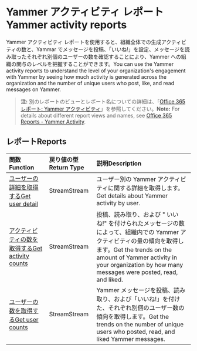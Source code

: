 # <a name="yammer-activity-reports"></a><span data-ttu-id="bd01e-101">Yammer アクティビティ レポート</span><span class="sxs-lookup"><span data-stu-id="bd01e-101">Yammer activity reports</span></span>

<span data-ttu-id="bd01e-102">Yammer アクティビティ レポートを使用すると、組織全体での生成アクティビティの数と、Yammar でメッセージを投稿、「いいね!」を設定、メッセージを読み取ったそれぞれ別個のユーザーの数を確認することにより、Yammer への組織の関与のレベルを把握することができます。</span><span class="sxs-lookup"><span data-stu-id="bd01e-102">You can use the Yammer activity reports to understand the level of your organization's engagement with Yammer by seeing how much activity is generated across the organization and the number of unique users who post, like, and read messages on Yammer.</span></span>

> <span data-ttu-id="bd01e-103">**注:** 別のレポートのビューとレポート名についての詳細は、「[Office 365 レポート: Yammer アクティビティ]((https://support.office.com/client/Yammer-activity-c7c9f938-5b8e-4d52-b1a2-c7c32cb2312a))」を参照してください。</span><span class="sxs-lookup"><span data-stu-id="bd01e-103">**Note:** For details about different report views and names, see [Office 365 Reports - Yammer Activity]((https://support.office.com/client/Yammer-activity-c7c9f938-5b8e-4d52-b1a2-c7c32cb2312a)).</span></span>

## <a name="reports"></a><span data-ttu-id="bd01e-104">レポート</span><span class="sxs-lookup"><span data-stu-id="bd01e-104">Reports</span></span>

| <span data-ttu-id="bd01e-105">関数</span><span class="sxs-lookup"><span data-stu-id="bd01e-105">Function</span></span>                                 | <span data-ttu-id="bd01e-106">戻り値の型</span><span class="sxs-lookup"><span data-stu-id="bd01e-106">Return Type</span></span> | <span data-ttu-id="bd01e-107">説明</span><span class="sxs-lookup"><span data-stu-id="bd01e-107">Description</span></span>                              |
| :--------------------------------------- | :---------- | :--------------------------------------- |
| [<span data-ttu-id="bd01e-108">ユーザーの詳細を取得する</span><span class="sxs-lookup"><span data-stu-id="bd01e-108">Get user detail</span></span>](../api/reportroot_getyammeractivityuserdetail.md) | <span data-ttu-id="bd01e-109">Stream</span><span class="sxs-lookup"><span data-stu-id="bd01e-109">Stream</span></span>      | <span data-ttu-id="bd01e-110">ユーザー別の Yammer アクティビティに関する詳細を取得します。</span><span class="sxs-lookup"><span data-stu-id="bd01e-110">Get details about Yammer activity by user.</span></span> |
| [<span data-ttu-id="bd01e-111">アクティビティの数を取得する</span><span class="sxs-lookup"><span data-stu-id="bd01e-111">Get activity counts</span></span>](../api/reportroot_getyammeractivitycounts.md) | <span data-ttu-id="bd01e-112">Stream</span><span class="sxs-lookup"><span data-stu-id="bd01e-112">Stream</span></span>      | <span data-ttu-id="bd01e-113">投稿、読み取り、および " いいね!" を付けられたメッセージの数によって、組織内での Yammer アクティビティの量の傾向を取得します。</span><span class="sxs-lookup"><span data-stu-id="bd01e-113">Get the trends on the amount of Yammer activity in your organization by how many messages were posted, read, and liked.</span></span> |
| [<span data-ttu-id="bd01e-114">ユーザーの数を取得する</span><span class="sxs-lookup"><span data-stu-id="bd01e-114">Get user counts</span></span>](../api/reportroot_getyammeractivityusercounts.md) | <span data-ttu-id="bd01e-115">Stream</span><span class="sxs-lookup"><span data-stu-id="bd01e-115">Stream</span></span>      | <span data-ttu-id="bd01e-116">Yammer メッセージを投稿、読み取り、および「いいね!」を付けた、それぞれ別個のユーザー数の傾向を取得します。</span><span class="sxs-lookup"><span data-stu-id="bd01e-116">Get the trends on the number of unique users who posted, read, and liked  Yammer messages.</span></span> |
